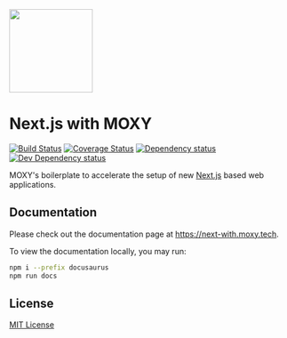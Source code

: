 <img src="./docusaurus/static/img/logo-nwm.png" alt="" width="150">

# Next.js with MOXY

[![Build Status][build-status-image]][build-status-url] [![Coverage Status][codecov-image]][codecov-url] [![Dependency status][david-dm-image]][david-dm-url] [![Dev Dependency status][david-dm-dev-image]][david-dm-dev-url]

[build-status-url]:https://github.com/moxystudio/next-with-moxy/actions
[build-status-image]:https://img.shields.io/github/workflow/status/moxystudio/next-with-moxy/Node%20CI/master
[codecov-url]:https://codecov.io/gh/moxystudio/next-with-moxy
[codecov-image]:https://img.shields.io/codecov/c/github/moxystudio/next-with-moxy/master.svg
[david-dm-url]:https://david-dm.org/moxystudio/next-with-moxy
[david-dm-image]:https://img.shields.io/david/moxystudio/next-with-moxy.svg
[david-dm-dev-url]:https://david-dm.org/moxystudio/next-with-moxy?type=dev
[david-dm-dev-image]:https://img.shields.io/david/dev/moxystudio/next-with-moxy.svg

MOXY's boilerplate to accelerate the setup of new [Next.js](https://nextjs.org/) based web applications.

## Documentation

Please check out the documentation page at https://next-with.moxy.tech.

To view the documentation locally, you may run:

```bash
npm i --prefix docusaurus
npm run docs
```

## License

[MIT License](./LICENSE.md)
